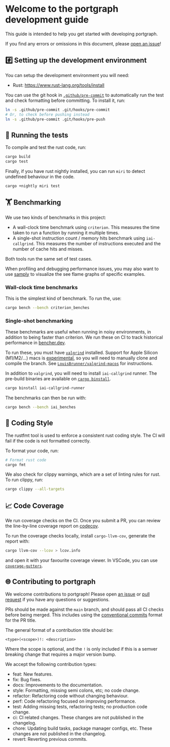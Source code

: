 # Welcome to the portgraph development guide <!-- omit in toc -->

This guide is intended to help you get started with developing portgraph.

If you find any errors or omissions in this document, please [open an issue](https://github.com/CQCL/portgraph/issues/new)!

## #️⃣ Setting up the development environment

You can setup the development environment you will need:

- Rust: https://www.rust-lang.org/tools/install

You can use the git hook in [`.github/pre-commit`](.github/pre-commit) to automatically run the test and check formatting before committing.
To install it, run:

```bash
ln -s .github/pre-commit .git/hooks/pre-commit
# Or, to check before pushing instead
ln -s .github/pre-commit .git/hooks/pre-push
```

## 🏃 Running the tests

To compile and test the rust code, run:

```bash
cargo build
cargo test
```

Finally, if you have rust nightly installed, you can run `miri` to detect
undefined behaviour in the code.

```bash
cargo +nightly miri test
```

## 🏋️ Benchmarking

We use two kinds of benchmarks in this project:

- A wall-clock time benchmark using `criterion`. This measures the time taken to
  run a function by running it multiple times.
- A single-shot instruction count / memory hits benchmark using `iai-callgrind`.
  This measures the number of instructions executed and the number of cache hits
  and misses.

Both tools run the same set of test cases.

When profiling and debugging performance issues, you may also want to use
[samply](https://github.com/mstange/samply) to visualize the see flame graphs of
specific examples.

### Wall-clock time benchmarks

This is the simplest kind of benchmark. To run the, use:

```bash
cargo bench --bench criterion_benches
```

### Single-shot benchmarking

These benchmarks are useful when running in noisy environments, in addition to
being faster than criterion. We run these on CI to track historical performance
in [bencher.dev](https://bencher.dev/perf/portgraph).

To run these, you must have [`valgrind`](https://valgrind.org/) installed.
Support for Apple Silicon (M1/M2/...) macs is
[experimental](https://github.com/LouisBrunner/valgrind-macos/issues/56), so you
will need to manually clone and compile the branch. See
[`LouisBrunner/valgrind-macos`](https://github.com/LouisBrunner/valgrind-macos/blob/feature/m1/README)
for instructions.

In addition to `valgrind`, you will need to install `iai-callgrind` runner. The
pre-build binaries are available on
[`cargo binstall`](https://github.com/cargo-bins/cargo-binstall).

```bash
cargo binstall iai-callgrind-runner
```

The benchmarks can then be run with:

```bash
cargo bench --bench iai_benches
```

## 💅 Coding Style

The rustfmt tool is used to enforce a consistent rust coding style. The CI will fail if the code is not formatted correctly.

To format your code, run:

```bash
# Format rust code
cargo fmt
```

We also check for clippy warnings, which are a set of linting rules for rust. To run clippy, run:

```bash
cargo clippy --all-targets
```

## 📈 Code Coverage

We run coverage checks on the CI. Once you submit a PR, you can review the
line-by-line coverage report on
[codecov](https://app.codecov.io/gh/CQCL/portgraph/commits?branch=All%20branches).

To run the coverage checks locally, install `cargo-llvm-cov`, generate the report with:
```bash
cargo llvm-cov --lcov > lcov.info
```

and open it with your favourite coverage viewer. In VSCode, you can use
[`coverage-gutters`](https://marketplace.visualstudio.com/items?itemName=ryanluker.vscode-coverage-gutters).

## 🌐 Contributing to portgraph

We welcome contributions to portgraph! Please open [an issue](https://github.com/CQCL/portgraph/issues/new) or [pull request](https://github.com/CQCL/portgraph/compare) if you have any questions or suggestions.

PRs should be made against the `main` branch, and should pass all CI checks before being merged. This includes using the [conventional commits](https://www.conventionalcommits.org/en/v1.0.0/) format for the PR title.

The general format of a contribution title should be:

```
<type>(<scope>)!: <description>
```

Where the scope is optional, and the `!` is only included if this is a semver breaking change that requires a major version bump.

We accept the following contribution types:

- feat: New features.
- fix: Bug fixes.
- docs: Improvements to the documentation.
- style: Formatting, missing semi colons, etc; no code change.
- refactor: Refactoring code without changing behaviour.
- perf: Code refactoring focused on improving performance.
- test: Adding missing tests, refactoring tests; no production code change.
- ci: CI related changes. These changes are not published in the changelog.
- chore: Updating build tasks, package manager configs, etc. These changes are not published in the changelog.
- revert: Reverting previous commits.